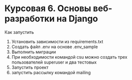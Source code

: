 # Курсовая 6. Основы веб-разработки на Django

Как запустить
1. Установить зависимости из requirements.txt
2. Создать файл .env на основе .env_sample
3. Выполнить миграции
4. При необходимости командой csu можно создать трех пользователей superuser и два тестовых
5. Запустить проект
6. запустить рассылку командой mailing
